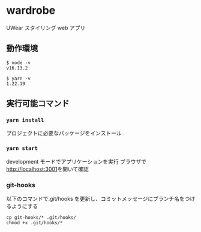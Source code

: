 # wardrobe

UWear スタイリング web アプリ

## 動作環境

```
$ node -v
v16.13.2
```

```
$ yarn -v
1.22.19
```

## 実行可能コマンド

### `yarn install`

プロジェクトに必要なパッケージをインストール

### `yarn start`

development モードでアプリケーションを実行
ブラウザで[http://localhost:3001](http://localhost:3001)を開いて確認

### git-hooks

以下のコマンドで.git/hooks を更新し、コミットメッセージにブランチ名をつけるようにする

```
cp git-hooks/* .git/hooks/
chmod +x .git/hooks/*
```
